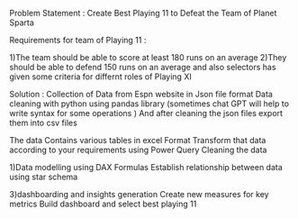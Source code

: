 Problem Statement :
Create Best Playing 11 to Defeat the Team of Planet Sparta

Requirements for team of Playing 11 :

1)The team should be able to score at least 180 runs on an average
2)They should be able to defend 150 runs on an average
and also selectors has given some criteria for differnt roles of Playing XI


Solution :
Collection of Data from Espn website in Json file format
Data cleaning with python using pandas library
(sometimes chat GPT will help to write syntax for some operations )
And after cleaning the json files export them into csv files



The data Contains various tables in excel Format
Transform that data according to your requirements using Power Query
Cleaning the data

1)Data modelling using DAX Formulas
Establish relationship between data using star schema

3)dashboarding and insights generation
Create new measures for key metrics
Build dashboard and select best playing 11



